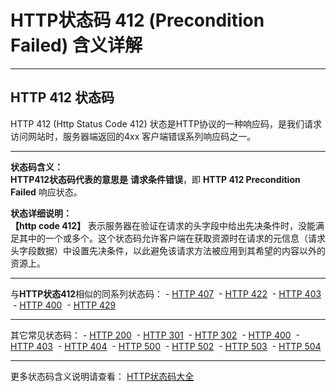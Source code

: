 # HTTP状态码 412 (Precondition Failed) 含义详解

---

## HTTP 412 状态码

HTTP 412 (Http Status Code 412) 状态是HTTP协议的一种响应码，是我们请求访问网站时，服务器端返回的4xx 客户端错误系列响应码之一。

---

**状态码含义：**  
**HTTP412状态码代表的意思是** **请求条件错误**，即 **HTTP 412 Precondition Failed** 响应状态。

**状态详细说明：**  
**【http code 412】** 表示服务器在验证在请求的头字段中给出先决条件时，没能满足其中的一个或多个。这个状态码允许客户端在获取资源时在请求的元信息（请求头字段数据）中设置先决条件，以此避免该请求方法被应用到其希望的内容以外的资源上。

  

---

与**HTTP状态412**相似的同系列状态码： - [HTTP 407](https://seo.juziseo.com/doc/http_code/407 "HTTP 407详细说明")
 - [HTTP 422](https://seo.juziseo.com/doc/http_code/422 "HTTP 422详细说明")
 - [HTTP 403](https://seo.juziseo.com/doc/http_code/403 "HTTP 403详细说明")
 - [HTTP 400](https://seo.juziseo.com/doc/http_code/400 "HTTP 400详细说明")
 - [HTTP 429](https://seo.juziseo.com/doc/http_code/429 "HTTP 429详细说明")

---

其它常见状态码： - [HTTP 200](https://seo.juziseo.com/doc/http_code/200 "HTTP 200详细说明")
 - [HTTP 301](https://seo.juziseo.com/doc/http_code/301 "HTTP 301详细说明")
 - [HTTP 302](https://seo.juziseo.com/doc/http_code/302 "HTTP 302详细说明")
 - [HTTP 400](https://seo.juziseo.com/doc/http_code/400 "HTTP 400详细说明")
 - [HTTP 403](https://seo.juziseo.com/doc/http_code/403 "HTTP 403详细说明")
 - [HTTP 404](https://seo.juziseo.com/doc/http_code/404 "HTTP 404详细说明")
 - [HTTP 500](https://seo.juziseo.com/doc/http_code/500 "HTTP 500详细说明")
 - [HTTP 502](https://seo.juziseo.com/doc/http_code/502 "HTTP 502详细说明")
 - [HTTP 503](https://seo.juziseo.com/doc/http_code/503 "HTTP 503详细说明")
 - [HTTP 504](https://seo.juziseo.com/doc/http_code/504 "HTTP 504详细说明")

---

更多状态码含义说明请查看： [HTTP状态码大全](https://seo.juziseo.com/doc/http_code/)